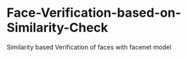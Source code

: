 # Face-Verification-based-on-Similarity-Check
Similarity based Verification of faces with facenet model

